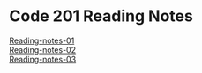 # Code 201 Reading Notes

[Reading-notes-01](reading-notes.md)  
[Reading-notes-02]()  
[Reading-notes-03](reading-notes03.md)
